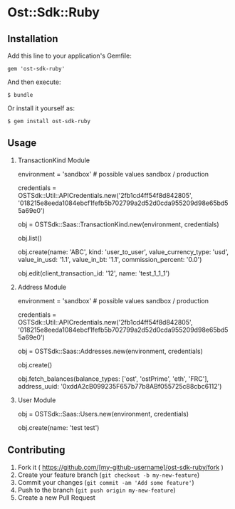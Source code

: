 # Ost::Sdk::Ruby

## Installation

Add this line to your application's Gemfile:

    gem 'ost-sdk-ruby'

And then execute:

    $ bundle

Or install it yourself as:

    $ gem install ost-sdk-ruby

## Usage

1. TransactionKind Module 

    environment = 'sandbox' # possible values sandbox / production
    
    credentials = OSTSdk::Util::APICredentials.new('2fb1cd4ff54f8d842805', '018215e8eeda1084ebcf1fefb5b702799a2d52d0cda955209d98e65bd55a69e0')
    
    obj = OSTSdk::Saas::TransactionKind.new(environment, credentials)
    
    obj.list()
    
    obj.create(name: 'ABC', kind: 'user_to_user', value_currency_type: 'usd', value_in_usd: '1.1', value_in_bt: '1.1', commission_percent: '0.0')

    obj.edit(client_transaction_id: '12', name: 'test_1_1_1')
    
2. Address Module

    environment = 'sandbox' # possible values sandbox / production
    
    credentials = OSTSdk::Util::APICredentials.new('2fb1cd4ff54f8d842805', '018215e8eeda1084ebcf1fefb5b702799a2d52d0cda955209d98e65bd55a69e0')
    
    obj = OSTSdk::Saas::Addresses.new(environment, credentials)

    obj.create()
    
    obj.fetch_balances(balance_types: ['ost', 'ostPrime', 'eth', 'FRC'], address_uuid: '0xddA2cB099235F657b77b8ABf055725c88cbc6112')
    
3. User Module
 
    obj = OSTSdk::Saas::Users.new(environment, credentials)
    
    obj.create(name: 'test test')
    
## Contributing

1. Fork it ( https://github.com/[my-github-username]/ost-sdk-ruby/fork )
2. Create your feature branch (`git checkout -b my-new-feature`)
3. Commit your changes (`git commit -am 'Add some feature'`)
4. Push to the branch (`git push origin my-new-feature`)
5. Create a new Pull Request

